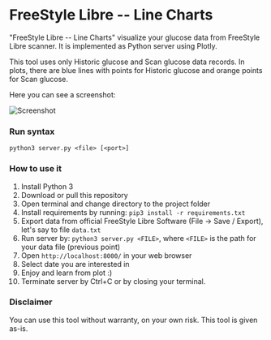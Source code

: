 # FreeStyle Libre -- Line Charts

"FreeStyle Libre -- Line Charts" visualize your glucose data from FreeStyle Libre scanner. It is implemented as Python server using Plotly.

This tool uses only Historic glucose and Scan glucose data records. In plots, there are blue lines with points for Historic glucose and orange points for Scan glucose.

Here you can see a screenshot:

![Screenshot](https://github.com/simeonborko/FreeStyleLibreLineCharts/blob/master/screenshot.png)

### Run syntax
```
python3 server.py <file> [<port>]
```

### How to use it

1. Install Python 3
2. Download or pull this repository
3. Open terminal and change directory to the project folder
4. Install requirements by running: ```pip3 install -r requirements.txt```
5. Export data from official FreeStyle Libre Software (File -> Save / Export), let's say to file `data.txt`
6. Run server by: ```python3 server.py <FILE>```, where `<FILE>` is the path for your data file (previous point)
7. Open `http://localhost:8000/` in your web browser
8. Select date you are interested in
9. Enjoy and learn from plot :)
10. Terminate server by Ctrl+C or by closing your terminal.

### Disclaimer

You can use this tool without warranty, on your own risk. This tool is given as-is.